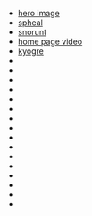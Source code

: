 - [hero image](https://www.pexels.com/photo/snow-capped-mountains-under-full-moon-3510717/)
- [spheal](https://www.pokencyclopedia.info/tools/spr-info.php?id=/gen5/ani_black-white/./363&lang=en&secretid=d19ec1ad266b7a53c81aa416830aa731)
- [snorunt](https://www.pokencyclopedia.info/tools/spr-info.php?id=/gen5/ani_black-white/./361&lang=en&secretid=e4a59eb078429ceec98ecbde82f2fa2a)
- [home page video](https://www.youtube.com/watch?v=FvzDkpYiLoI)
- [kyogre](https://www.pokencyclopedia.info/tools/spr-info.php?id=/gen5/ani_black-white/./345&lang=en&secretid=2f83b6757f340b2940fe6a1670d356ba)
- []()
- []()
- []()
- []()
- []()
- []()
- []()
- []()
- []()
- []()
- []()
- []()
- []()
- []()
- []()
- []()